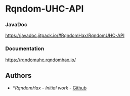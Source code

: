 # Rqndom-UHC-API

### JavaDoc

https://javadoc.jitpack.io/#RqndomHax/RqndomUHC-API

### Documentation

<https://rqndomuhc.rqndomhax.io/>

## Authors

* **RqndomHax* - *Initial work* - [Github](https://github.com/RqndomHax)
